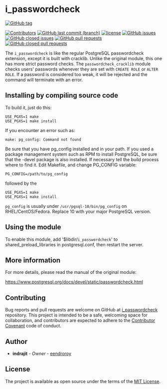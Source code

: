 # i_passwordcheck

[![GitHub tag](https://img.shields.io/github/tag/eendroroy/i_passwordcheck.svg)](https://github.com/eendroroy/i_passwordcheck/tags)

[![Contributors](https://img.shields.io/github/contributors/eendroroy/i_passwordcheck.svg)](https://github.com/eendroroy/i_passwordcheck/graphs/contributors)
[![GitHub last commit (branch)](https://img.shields.io/github/last-commit/eendroroy/i_passwordcheck/master.svg)](https://github.com/eendroroy/i_passwordcheck)
[![license](https://img.shields.io/github/license/eendroroy/i_passwordcheck.svg)](https://github.com/eendroroy/i_passwordcheck/blob/master/LICENSE)
[![GitHub issues](https://img.shields.io/github/issues/eendroroy/i_passwordcheck.svg)](https://github.com/eendroroy/i_passwordcheck/issues)
[![GitHub closed issues](https://img.shields.io/github/issues-closed/eendroroy/i_passwordcheck.svg)](https://github.com/eendroroy/i_passwordcheck/issues?q=is%3Aissue+is%3Aclosed)
[![GitHub pull requests](https://img.shields.io/github/issues-pr/eendroroy/i_passwordcheck.svg)](https://github.com/eendroroy/i_passwordcheck/pulls)
[![GitHub closed pull requests](https://img.shields.io/github/issues-pr-closed/eendroroy/i_passwordcheck.svg)](https://github.com/eendroroy/i_passwordcheck/pulls?q=is%3Apr+is%3Aclosed)


The `i_passwordcheck` is like the regular PostgreSQL passwordcheck extension, except it is built with cracklib. Unlike the original module, this one has more strict password checks. The `passwordcheck_cracklib` module checks users' passwords whenever they are set with `CREATE ROLE` or `ALTER ROLE`. If a password is considered too weak, it will be rejected and the command will terminate with an error. 

## Installing by compiling source code

To build it, just do this:

```
USE_PGXS=1 make
USE_PGXS=1 make install
```

If you encounter an error such as:

```
make: pg_config: Command not found
```

Be sure that you have pg_config installed and in your path. If you used 
a package management system such as RPM to install PostgreSQL, be sure 
that the -devel package is also installed. If necessary tell the build 
process where to find it. Edit Makefile, and change PG_CONFIG variable:

```
PG_CONFIG=/path/to/pg_config
```

followed by the

```
USE_PGXS=1 make
USE_PGXS=1 make install
```

`pg_config` is usually under `/usr/pgsql-10/bin/pg_config` on 
RHEL/CentOS/Fedora. Replace 10 with your major PostgreSQL version.

## Using the module

To enable this module, add '$libdir/`i_passwordcheck`' to 
shared_preload_libraries in postgresql.conf, then restart the server.

## More information

For more details, please read the manual of the original module:

https://www.postgresql.org/docs/devel/static/passwordcheck.html

## Contributing

Bug reports and pull requests are welcome on GitHub at [i_passwordcheck](https://github.com/eendroroy/i_passwordcheck) repository.
This project is intended to be a safe, welcoming space for collaboration, and contributors are expected to adhere to the [Contributor Covenant](http://contributor-covenant.org) code of conduct.

## Author

* **indrajit** - *Owner* - [eendroroy](https://github.com/eendroroy)

## License

The project is available as open source under the terms of the [MIT License](http://opensource.org/licenses/MIT).
